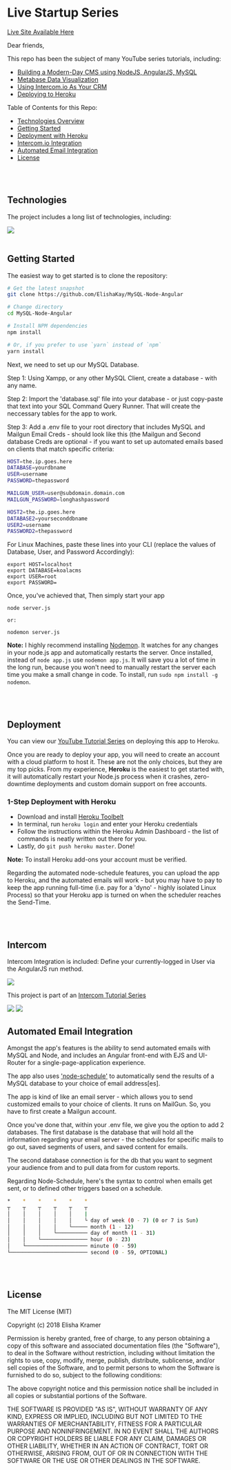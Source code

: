<h1>Live Startup Series</h1>

<a href="http://koalacms.herokuapp.com" target="_blank">Live Site Available Here</a>

Dear friends,

This repo has been the subject of many YouTube series tutorials, including:

- <a href="https://www.youtube.com/watch?v=xyA2qstl5YA" target="_blank">Building a Modern-Day CMS using NodeJS, AngularJS, MySQL</a>
- <a href="https://www.youtube.com/watch?v=xs-_kZUoRIY" target="_blank">Metabase Data Visualization</a>
- <a href="https://www.youtube.com/watch?v=8-31Ar8ea58" target="_blank">Using Intercom.io As Your CRM</a>
- <a href="https://www.youtube.com/watch?v=XAOvH6yFcz4&t=3s" target="_blank">Deploying to Heroku</a>


Table of Contents for this Repo:

- [Technologies Overview](#technologies)
- [Getting Started](#getting-started)
- [Deployment with Heroku](#deployment)
- [Intercom.io Integration](#intercom)
- [Automated Email Integration](#automated-email-integration)
- [License](#license)

<br>
<br>

Technologies
--------

The project includes a long list of technologies, including:

<img src="views/public/images/Angularjs.png">

<br>
<br>

Getting Started
---------------

The easiest way to get started is to clone the repository:

```bash
# Get the latest snapshot
git clone https://github.com/ElishaKay/MySQL-Node-Angular

# Change directory
cd MySQL-Node-Angular

# Install NPM dependencies
npm install

# Or, if you prefer to use `yarn` instead of `npm`
yarn install

```

Next, we need to set up our MySQL Database.

Step 1: Using Xampp, or any other MySQL Client, create a database - with any name.

Step 2: Import the 'database.sql' file into your database - or just copy-paste that text into your SQL Command Query Runner. That will create the neccessary tables for the app to work.

Step 3: Add a .env file to your root directory that includes MySQL and Mailgun Email Creds - should look like this (the Mailgun and Second database Creds are optional - if you want to set up automated emails based on clients that match specific criteria:


```bash
HOST=the.ip.goes.here	
DATABASE=yourdbname
USER=username
PASSWORD=thepassword

MAILGUN_USER=user@subdomain.domain.com
MAILGUN_PASSWORD=longhashpassword

HOST2=the.ip.goes.here	
DATABASE2=yourseconddbname
USER2=username
PASSWORD2=thepassword

```

For Linux Machines, paste these lines into your CLI (replace the values of Database, User, and Password Accordingly):
```
export HOST=localhost
export DATABASE=koalacms
export USER=root
export PASSWORD=
```

Once, you've achieved that, Then simply start your app

```
node server.js 

or:

nodemon server.js
```


**Note:** I highly recommend installing [Nodemon](https://github.com/remy/nodemon).
It watches for any changes in your  node.js app and automatically restarts the
server. Once installed, instead of `node app.js` use `nodemon app.js`. It will
save you a lot of time in the long run, because you won't need to manually
restart the server each time you make a small change in code. To install, run
`sudo npm install -g nodemon`.

<br>
<br>

Deployment
----------

You can view our <a href="https://www.youtube.com/watch?v=XAOvH6yFcz4&t=3s" target="_blank">YouTube Tutorial Series</a> on deploying this app to Heroku.

Once you are ready to deploy your app, you will need to create an account with
a cloud platform to host it. These are not the only choices, but they are my top
picks. From my experience, **Heroku** is the easiest to get started with, it will
automatically restart your Node.js process when it crashes, zero-downtime
deployments and custom domain support on free accounts. 

### 1-Step Deployment with Heroku

- Download and install [Heroku Toolbelt](https://toolbelt.heroku.com/)
- In terminal, run `heroku login` and enter your Heroku credentials
- Follow the instructions within the Heroku Admin Dashboard - the list of commands is neatly written out there for you.
- Lastly, do `git push heroku master`.  Done!

**Note:** To install Heroku add-ons your account must be verified.

Regarding the automated node-schedule features, you can upload the app to Heroku, and the automated emails will work - but you may have to pay to keep the app running full-time (i.e. pay for a 'dyno' - highly isolated Linux Process) so that your Heroku app is turned on when the scheduler reaches the Send-Time.

<br>
<br>

Intercom
----------

Intercom Integration is included: Define your currently-logged in User via the AngularJS run method.

<img src="views/public/images/pizza-man.PNG">


<p>This project is part of an <a href="https://www.youtube.com/watch?v=8-31Ar8ea58" target="_blank">Intercom Tutorial Series</a></p>

<img src="views/public/images/intercom-chart.png">

<img src="views/public/images/email-flow.png">



Automated Email Integration
----------

Amongst the app's features is the ability to send automated emails with MySQL and Node, and includes an Angular front-end with EJS and UI-Router for a single-page-application experience.

The app also uses <a href="https://www.npmjs.com/package/node-schedule" target="_blank">'node-schedule'</a> to automatically send the results of a MySQL database to your choice of email address[es].

The app is kind of like an email server - which allows you to send customized emails to your choice of clients. It runs on MailGun. So, you have to first create a Mailgun account.

Once you've done that, within your .env file, we give you the option to add 2 databases. The first database is the database that will hold all the information regarding your email server - the schedules for specific mails to go out, saved segments of users, and saved content for emails.

The second database connection is for the db that you want to segment your audience from and to pull data from for custom reports.

Regarding Node-Schedule, here's the syntax to control when emails get sent, or to defined other triggers based on a schedule.


```bash
*    *    *    *    *    *
┬    ┬    ┬    ┬    ┬    ┬
│    │    │    │    │    |
│    │    │    │    │    └ day of week (0 - 7) (0 or 7 is Sun)
│    │    │    │    └───── month (1 - 12)
│    │    │    └────────── day of month (1 - 31)
│    │    └─────────────── hour (0 - 23)
│    └──────────────────── minute (0 - 59)
└───────────────────────── second (0 - 59, OPTIONAL)

```


<br>
<br>

License
-------

The MIT License (MIT)

Copyright (c) 2018 Elisha Kramer

Permission is hereby granted, free of charge, to any person obtaining a copy of this software and associated documentation files (the "Software"), to deal in the Software without restriction, including without limitation the rights to use, copy, modify, merge, publish, distribute, sublicense, and/or sell copies of the Software, and to permit persons to whom the Software is furnished to do so, subject to the following conditions:

The above copyright notice and this permission notice shall be included in all copies or substantial portions of the Software.

THE SOFTWARE IS PROVIDED "AS IS", WITHOUT WARRANTY OF ANY KIND, EXPRESS OR IMPLIED, INCLUDING BUT NOT LIMITED TO THE WARRANTIES OF MERCHANTABILITY, FITNESS FOR A PARTICULAR PURPOSE AND NONINFRINGEMENT. IN NO EVENT SHALL THE AUTHORS OR COPYRIGHT HOLDERS BE LIABLE FOR ANY CLAIM, DAMAGES OR OTHER LIABILITY, WHETHER IN AN ACTION OF CONTRACT, TORT OR OTHERWISE, ARISING FROM, OUT OF OR IN CONNECTION WITH THE SOFTWARE OR THE USE OR OTHER DEALINGS IN THE SOFTWARE.
